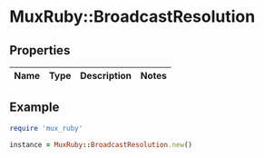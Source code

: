 # MuxRuby::BroadcastResolution

## Properties

| Name | Type | Description | Notes |
| ---- | ---- | ----------- | ----- |

## Example

```ruby
require 'mux_ruby'

instance = MuxRuby::BroadcastResolution.new()
```

